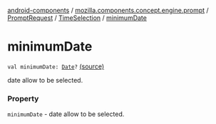 [android-components](../../../index.md) / [mozilla.components.concept.engine.prompt](../../index.md) / [PromptRequest](../index.md) / [TimeSelection](index.md) / [minimumDate](./minimum-date.md)

# minimumDate

`val minimumDate: `[`Date`](http://docs.oracle.com/javase/7/docs/api/java/util/Date.html)`?` [(source)](https://github.com/mozilla-mobile/android-components/blob/master/components/concept/engine/src/main/java/mozilla/components/concept/engine/prompt/PromptRequest.kt#L127)

date allow to be selected.

### Property

`minimumDate` - date allow to be selected.